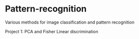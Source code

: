 # Pattern-recognition
Various methods for image classification and pattern recognition

Project 1: PCA and Fisher Linear discrimination

